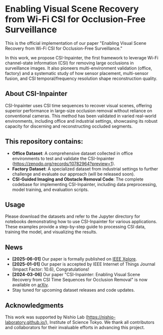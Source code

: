 # Enabling Visual Scene Recovery from Wi-Fi CSI for Occlusion-Free Surveillance

This is the official implementation of our paper "Enabling Visual Scene Recovery from Wi-Fi CSI for Occlusion-Free Surveillance."

In this work, we propose CSI-Inpainter, the first framework to leverage Wi-Fi channel-state information (CSI) for removing large occlusions in surveillance images. It also pioneers multi-environment validation (office, factory) and a systematic study of how sensor placement, multi-sensor fusion, and CSI temporal/frequency resolution shape reconstruction quality.



## About CSI-Inpainter

CSI-Inpainter uses CSI time sequences to recover visual scenes, offering superior performance in large-size occlusion removal without reliance on conventional cameras. This method has been validated in varied real-world environments, including office and industrial settings, showcasing its robust capacity for discerning and reconstructing occluded segments.


## This repository contains:

- **Office Dataset**: A comprehensive dataset collected in office environments to test and validate the CSI-Inpainter (https://zenodo.org/records/10782964?preview=1).
- **Factory Dataset**: A specialized dataset from industrial settings to further challenge and evaluate our approach (will be released soon).
- **CSI-Guided Imaging and Obstacle Removal Code**: The complete codebase for implementing CSI-Inpainter, including data preprocessing, model training, and evaluation scripts.


## Usage

Please download the datasets and refer to the Jupyter directory for notebooks demonstrating how to use CSI-Inpainter for various applications. These examples provide a step-by-step guide to processing CSI data, training the model, and visualizing the results.


## News
- **[2025-06-01]** Our paper is formally published on [IEEE Xplore](https://ieeexplore.ieee.org/abstract/document/10840275).
- **[2025-01-01]** Our paper is accepted by IEEE Internet of Things Journal (Impact Factor: 10.6), Congratulations!
- **[2024-03-06]** Our paper "CSI-Inpainter: Enabling Visual Scene Recovery from CSI Time Sequences for Occlusion Removal" is now available on [arXiv](https://arxiv.org/abs/2305.05385v3).
- Stay tuned for upcoming dataset releases and code updates.


## Acknowledgments
This work was supported by Nishio Lab (https://nishio-laboratory.github.io/), Institute of Science Tokyo. We thank all contributors and collaborators for their invaluable efforts in advancing this project.

